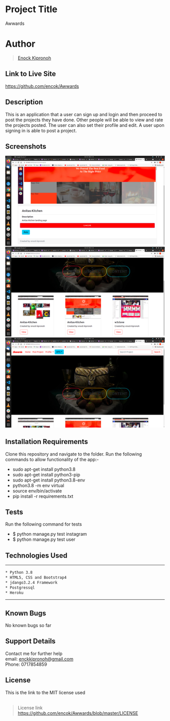
# Project Title
Awwards

# Author
> [Enock Kipronoh](https://github.com/encok "encok")


## Link to Live Site 
https://github.com/encok/Awwards


## Description
This is an application that a user can sign up and login and then proceed to post the projects they have done. Other people will be able to view and rate the projects posted. The user can also set their profile and edit. A user upon signing in is able to post a project.

## Screenshots
<img src="home/static/home/images/1.png"><br/>
<img src="home/static/home/images/2.png">
<img src="home/static/home/images/3.png">

 
## Installation Requirements
Clone this repository and navigate to the folder.
Run the following commands to allow functionality of the app:-

* sudo apt-get install python3.8
* sudo apt-get install python3-pip
* sudo apt-get install python3.8-env
* python3.8 -m env virtual
* source env/bin/activate
* pip install -r requirements.txt
## Tests
Run the following command for tests<br>
* $ python manage.py test instagram
* $ python manage.py test user

## Technologies Used
---
```
* Python 3.8
* HTML5, CSS and Bootstrap4
* jdango3.2.4 Framework
* Postgressql
* Heroku
```
---
## Known Bugs
No known bugs so far

## Support Details
Contact me for further help<br/> 
email: enckkipronoh@gmail.com<br/>
Phone: 0717854859
## License
This is the link to the MIT license used<br/><br/>
> License link<br/>
https://github.com/encok/Awwards/blob/master/LICENSE


